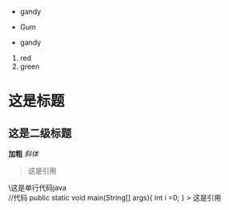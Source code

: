 * gandy  
- Gum
+ gandy


1. red
2. green

# 这是标题
## 这是二级标题
**加粗**
*斜体*
> 这是引用

\这是单行代码java\
    //代码
    public static void main(String[] args){
        int i =0;
    }
    > 这是引用